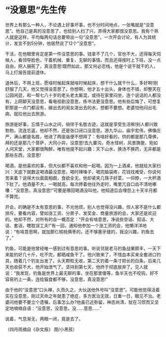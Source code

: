 # “没意思”先生传

世界上有那么一种人，不论遇上好事坏事，也不分时间地点，一张嘴就是“没意思”。他自己是真的没意思了，也给别人扫了兴，弄得大家都很没意思。我有个熟人就是这样，平均每两句话总要带出一句“没意思”，一次开会讨论，有人为其统计，发言不到5分钟，他居然说了12个“没意思”。 

干活，在他眼里肯定是第一件没意思的事。钱拿不了几个，官也不大，还得每天伺候人，看领导脸色，干着机械、重复、无聊的事情。而且还得按时上下班，没一点自由，把人捆死了，真没意思!既然如此，那又何必恋栈，他是个说干就干的人，马上打报告提前退休。 

退休后，不用上班，愿啥时候起床就啥时候起床，想干什么就干什么，多好啊!刚舒服了几天，他又觉得没意思了。你想啊，他才五十出头，身体也不错，却整天在公园闲逛，和一帮七八十岁的老头老太厮混，或待在家里闷坐，连个说话的人都没有，上网聊天没意思，看电视剧没意思，练书法更没意思。他有些后悔了，可想复职那是一点门都没有，嫁出去的闺女泼出去的水，想都不要想。老婆怕他闷出毛病，就拉他出去旅游。 

旅游是好事，忘情于山水之间，徜徉于名胜古迹，这就是享受生活嘛!别人都兴致勃勃，流连忘返，他却不然，还是张口闭口没意思。游九华山，庙宇宏伟，佛像庄严，满山都是名胜，他进了两座庙便不想拜了：有啥好看的，供的都是那几尊佛，拜的还是那几个菩萨，大同小异，没意思!去九寨沟，奇水怪树，风景旖旎，宛如人间天堂，大家都很陶醉，唯有他提不起兴趣：天下山水，换汤不换药，无非都是那些东西，没意思! 

喝酒，是他喜欢的事，但大伙都不喜欢和他一起喝。因为一上酒桌，他就给大家扫兴：天底下就数这喝酒最没意思，喝时辣嗓子，喝完脑袋疼，花钱找难受，你说何苦来着？说得大伙面面相觑，食欲全无，他却紧夹几筷子好菜，一仰脖，一大杯酒下肚了。他酒量不大，一喝就高，每次搀着他往外走时，嘴里兀自口齿不清地嘟囔：“没意思，真没意思!”可要是哪回喝酒没叫他，他知道后会埋怨上十天半月都不算完。 

开会，的确是不太有意思的事，不光他烦，别人也觉得没兴趣，但人家不是什么都排斥，要看内容，譬如涨工资、分房子、发奖金、商量旅游的会，大家还是欢迎的。他却不然，对所有的会一概否定：“开会有啥意思，净说些空话、假话、大话、套话，瞎耽误工夫!”有一回，通知他参加一个涨工资的会，他懒洋洋地说：“有啥意思啊，就加那仨核桃俩枣的，还不够塞牙缝的，我没兴趣，钓鱼去了。” 

钓鱼，可能是他曾经唯一感到过有意思的事。听说邻居老马钓鱼战果颇丰，一天下来能钓好几十斤，吃不完，都晒咸鱼干了。他兴致来了，不惜血本买来全套进口钓具，随着几个钓友出发了。头天颗粒无收，第二天钓着一条寸把长的白条，后来几天也收获不大，他开始泄气了。坚持到第七天，他终于彻底放弃了。见人就说：“我发现，钓鱼是世界上最无聊的事，坐在那里傻等，鱼半天也不咬钩，好不容易钓上一条，连给猫食都不够，没意思，真没意思!” 

由于他的“没意思”口头禅，久而久之，大伙送他外号叫“没意思”。可能他觉得活着实在没意思，刚过天命之年就患了绝症，多方医治无效，日重一日，眼见不治。老婆问他要不要立个遗嘱，后事怎么办?他虽已近弥留，神态尚清，犹在习惯而又坚定地喃喃自语：“没意思，没意思，没……意思……” 

说着，气息渐无，两眼一闭，竟是去了。 

（四月雨摘自《杂文报》 图/小黑孩）
